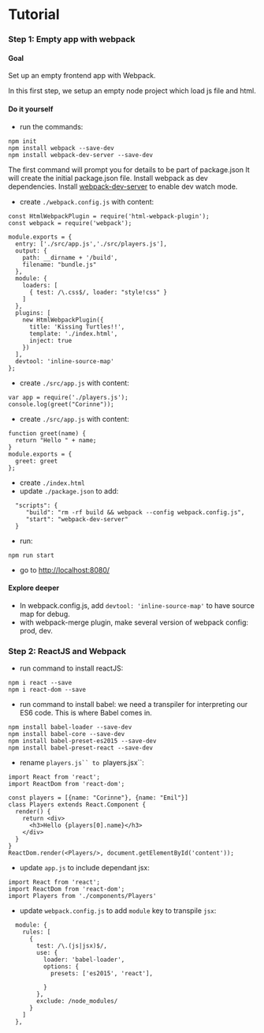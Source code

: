 # Tutorial

### Step 1: Empty app with webpack
#### Goal
Set up an empty frontend app with Webpack.

In this first step, we setup an empty node project which load js file and html.
#### Do it yourself
* run the commands:
```
npm init
npm install webpack --save-dev
npm install webpack-dev-server --save-dev
```
The first command will prompt you for details to be part of package.json
It will create the initial package.json file.
Install webpack as dev dependencies.
Install [webpack-dev-server]() to enable dev watch mode.
* create `./webpack.config.js` with content:
```
const HtmlWebpackPlugin = require('html-webpack-plugin');
const webpack = require('webpack');

module.exports = {
  entry: ['./src/app.js','./src/players.js'],
  output: {
    path: __dirname + '/build',
    filename: "bundle.js"
  },
  module: {
    loaders: [
      { test: /\.css$/, loader: "style!css" }
    ]
  },
  plugins: [
    new HtmlWebpackPlugin({
      title: 'Kissing Turtles!!',
      template: './index.html',
      inject: true
    })
  ],
  devtool: 'inline-source-map'
};
```
* create `./src/app.js` with content:
```
var app = require('./players.js');
console.log(greet("Corinne"));
```
* create `./src/app.js` with content:
```
function greet(name) {
  return "Hello " + name;
}
module.exports = {
  greet: greet
};
```
* create `./index.html`
* update `./package.json` to add:
```
  "scripts": {
     "build": "rm -rf build && webpack --config webpack.config.js",
     "start": "webpack-dev-server"
  }
```
* run:
```
npm run start
```
* go to [http://localhost:8080/](http://localhost:8080/)

#### Explore deeper
* In webpack.config.js, add `devtool: 'inline-source-map'` to have source map for debug.
* with webpack-merge plugin, make several version of webpack config: prod, dev.

### Step 2: ReactJS and Webpack
* run command to install reactJS:
```
npm i react --save
npm i react-dom --save
```
* run command to install babel:
we need a transpiler for interpreting our ES6 code. This is where Babel comes in.
```
npm install babel-loader --save-dev
npm install babel-core --save-dev
npm install babel-preset-es2015 --save-dev
npm install babel-preset-react --save-dev
```
* rename `players.js`` to `players.jsx``:
```
import React from 'react';
import ReactDom from 'react-dom';

const players = [{name: "Corinne"}, {name: "Emil"}]
class Players extends React.Component {
  render() {
    return <div>
      <h3>Hello {players[0].name}</h3>
    </div>
  }
}
ReactDom.render(<Players/>, document.getElementById('content'));
```
* update `app.js` to include dependant jsx:
```
import React from 'react';
import ReactDom from 'react-dom';
import Players from './components/Players'
```
* update `webpack.config.js` to add `module` key to transpile `jsx`:
```
  module: {
    rules: [
      {
        test: /\.(js|jsx)$/,
        use: {
          loader: 'babel-loader',
          options: {
            presets: ['es2015', 'react'],

          }
        },
        exclude: /node_modules/
      }
    ]
  },

```

